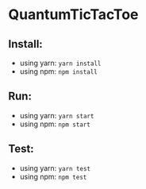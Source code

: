 # QuantumTicTacToe

## Install: 
- using yarn: `yarn install`
- using npm: `npm install`

## Run:
- using yarn: `yarn start`
- using npm: `npm start`

## Test: 
- using yarn: `yarn test`
- using npm: `npm test`
